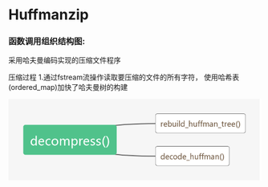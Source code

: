 # Huffmanzip

### 函数调用组织结构图:

    
    
采用哈夫曼编码实现的压缩文件程序

压缩过程
1.通过fstream流操作读取要压缩的文件的所有字符，
使用哈希表(ordered_map)加快了哈夫曼树的构建

![](https://github.com/dengyapeng/Huffmanzip/raw/master/Image/decompress.png)

